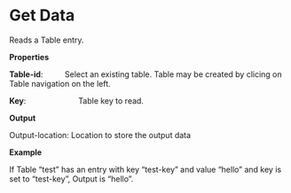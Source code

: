 # Get Data

Reads a Table entry.

 **Properties**
 

**Table-id**:                Select an existing table. Table may be created by clicing on Table navigation on the left.

**Key**:                        Table key to read.

 **Output**
 

Output-location: Location to store the output data

**Example**

If Table “test” has an entry with key “test-key” and value “hello” and key is set to “test-key”, Output is “hello”.